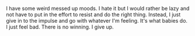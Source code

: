 I have some weird messed up moods. I hate it but I would rather be lazy and not have to put in the effort to resist and do the right thing. Instead, I just give in to the impulse and go with whatever I'm feeling. It's what babies do. I just feel bad. There is no winning. I give up.
